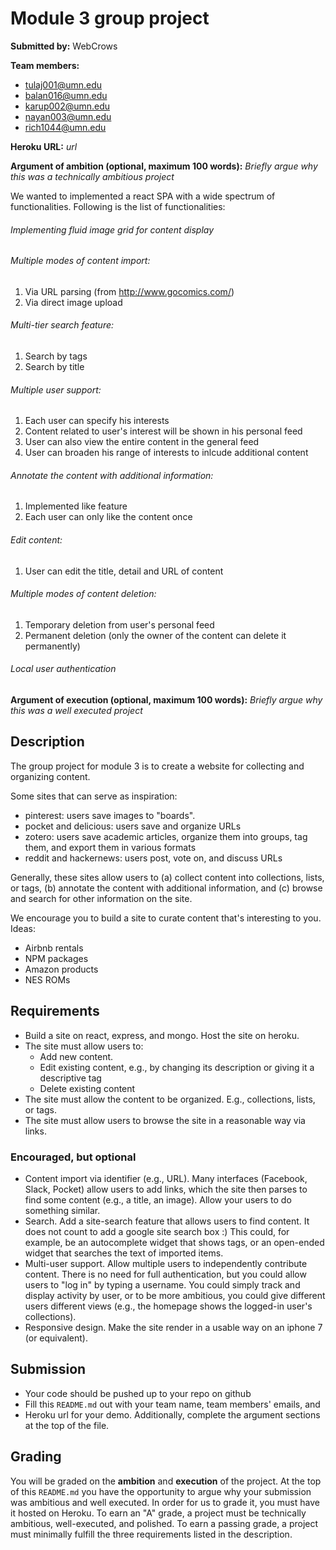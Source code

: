 # Module 3 group project #
__Submitted by:__ WebCrows

__Team members:__

- tulaj001@umn.edu
- balan016@umn.edu
- karup002@umn.edu
- nayan003@umn.edu
- rich1044@umn.edu

__Heroku URL:__ _url_

__Argument of ambition (optional, maximum 100 words):__
_Briefly argue why this was a technically ambitious project_

We wanted to implemented a react SPA with a wide spectrum of functionalities. Following is the list of functionalities:

###### Implementing fluid image grid for content display
###### Multiple modes of content import:
   1) Via URL parsing (from http://www.gocomics.com/)
   2) Via direct image upload
###### Multi-tier search feature:
   1) Search by tags
   2) Search by title
###### Multiple user support: 
   1) Each user can specify his interests
   2) Content related to user's interest will be shown in his personal feed
   3) User can also view the entire content in the general feed
   4) User can broaden his range of interests to inlcude additional content
###### Annotate the content with additional information:
   1) Implemented like feature
   2) Each user can only like the content once
###### Edit content:
   1) User can edit the title, detail and URL of content
###### Multiple modes of content deletion:
   1) Temporary deletion from user's personal feed
   2) Permanent deletion (only the owner of the content can delete it permanently)
###### Local user authentication

__Argument of execution (optional, maximum 100 words):__
_Briefly argue why this was a well executed project_

## Description ##
The group project for module 3 is to create a website for collecting and organizing content.

Some sites that can serve as inspiration:

- pinterest: users save images to "boards".
- pocket and delicious: users save and organize URLs
- zotero: users save academic articles, organize them into groups, tag them, and export them in various formats
- reddit and hackernews: users post, vote on, and discuss URLs

Generally, these sites allow users to (a) collect content into collections, lists, or tags, (b) annotate the content with additional information, and (c) browse and search for other information on the site.

We encourage you to build a site to curate content that's interesting to you. Ideas:

- Airbnb rentals
- NPM packages
- Amazon products
- NES ROMs


## Requirements ##

- Build a site on react, express, and mongo. Host the site on heroku.
- The site must allow users to:
  - Add new content.
  - Edit existing content, e.g., by changing its description or giving it a descriptive tag
  - Delete existing content
- The site must allow the content to be organized.  E.g., collections, lists, or tags.
- The site must allow users to browse the site in a reasonable way via links.


### Encouraged, but optional ###

- Content import via identifier (e.g., URL). Many interfaces (Facebook, Slack, Pocket) allow users to add links, which the site then parses to find some content (e.g., a title, an image). Allow your users to do something similar.
- Search. Add a site-search feature that allows users to find content. It does not count to add a google site search box :)  This could, for example, be an autocomplete widget that shows tags, or an open-ended widget that searches the text of imported items.
- Multi-user support.  Allow multiple users to independently contribute content.  There is no need for full authentication, but you could allow users to "log in" by typing a username.  You could simply track and display activity by user, or to be more ambitious, you could give different users different views (e.g., the homepage shows the logged-in user's collections).
- Responsive design. Make the site render in a usable way on an iphone 7 (or equivalent).


## Submission ##
- Your code should be pushed up to your repo on github
- Fill this `README.md` out with your team name, team members' emails, and
- Heroku url for your demo. Additionally, complete the argument sections at the top of the file.


## Grading ##
You will be graded on the __ambition__ and __execution__ of the project. At the top of this `README.md` you have the opportunity to argue why your submission was ambitious and well executed. In order for us to grade it, you must have it hosted on Heroku. To earn an "A" grade, a project must be technically ambitious, well-executed, and polished. To earn a passing grade, a project must minimally fulfill the three requirements listed in the description.
